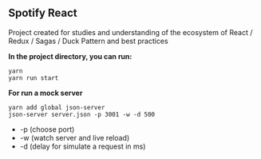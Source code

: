 ## Spotify React

Project created for studies and understanding of the ecosystem of React / Redux / Sagas / Duck Pattern and best practices

**In the project directory, you can run:**

    yarn
    yarn run start

**For run a mock server**

    yarn add global json-server
    json-server server.json -p 3001 -w -d 500

- -p (choose port)
- -w (watch server and live reload)
- -d (delay for simulate a request in ms)

